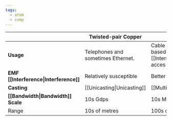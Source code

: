```yaml
---
tags:
  - atom
  - comp
---
```


|                                         | Twisted-pair Copper                | Coaxial                                                         | Fiber                                              |
| --------------------------------------- | ---------------------------------- | --------------------------------------------------------------- | -------------------------------------------------- |
| **Usage**                               | Telephones and sometimes Ethernet. | Cable TV and cable-based [[Internet\|internet]] acces to homes. | [[Internet\|Internet]] [[Provider Networks\|core]] |
| **EMF  [[Interference\|Interference]]** | Relatively susceptible             | Better                                                          | Immune                                             |
| **Casting**                             | [[Unicasting\|Unicasting]]         | [[Multicast\|Multicasting]]                                     | [[Unicasting\|Unicasting]]                         |
| **[[Bandwidth\|Bandwidth]] Scale**      | 10s Gdps                           | 10s Mbps                                                        | Gbps to Tbps                                       |
| Range                                   | 10s of metres                      | 100s of metres                                                  | 100s of kms                                        |
